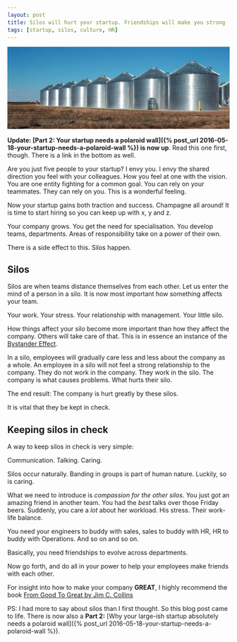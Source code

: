 ```yaml
---
layout: post
title: Silos will hurt your startup. Friendships will make you strong
tags: [startup, silos, culture, HR]
---
```


![Silos will hurt your startup](/assets/2016-05-15-silos-will-hurt-your-startup/silos-will-hurt-your-startup.jpg)

**Update: [Part 2: Your startup needs a polaroid wall]({% post_url 2016-05-18-your-startup-needs-a-polaroid-wall %}) is now up**. Read this one first, though. There is a link in the bottom as well.

Are you just five people to your startup? I envy you.
I envy the shared direction you feel with your colleagues. How you feel at one with the vision. You are one entity fighting for a common goal. You can rely on your teammates. They can rely on you. This is a wonderful feeling.

Now your startup gains both traction and success. Champagne all around!
It is time to start hiring so you can keep up with x, y and z.

Your company grows. You get the need for specialisation. You develop teams, departments. Areas of responsibility take on a power of their own.

There is a side effect to this. Silos happen.

## Silos

Silos are when teams distance themselves from each other. Let us enter the mind of a person in a silo. It is now most important how something affects your team.

Your work. Your stress. Your relationship with management. Your little silo.

How things affect your silo become more important than how they affect the company. Others will take care of that. This is in essence an instance of the [Bystander Effect](https://en.wikipedia.org/wiki/Bystander_effect).

In a silo, employees will gradually care less and less about the company as a whole. An employee in a silo will not feel a strong relationship to the company. They do not work in the company. They work in the silo. The company is what causes problems. What hurts their silo.

The end result: The company is hurt greatly by these silos.

It is vital that they be kept in check.

## Keeping silos in check

A way to keep silos in check is very simple:

Communication. Talking. Caring.

Silos occur naturally. Banding in groups is part of human nature. Luckily, so is caring.

What we need to introduce is _compassion for the other silos_. You just got an amazing friend in another team. You had the _best_ talks over those Friday beers. Suddenly, you care a _lot_ about her workload. His stress. Their work-life balance.

You need your engineers to buddy with sales, sales to buddy with HR, HR to buddy with Operations. And so on and so on.

Basically, you need friendships to evolve across departments.

Now go forth, and do all in your power to help your employees make friends with each other.

For insight into how to make your company **GREAT**, I highly recommend the book [From Good To Great by Jim C. Collins](https://amzn.to/3WzxE14)

PS: I had more to say about silos than I first thought. So this blog post came to life. There is now also a **Part 2:** [Why your large-ish startup absolutely needs a polaroid wall]({% post_url 2016-05-18-your-startup-needs-a-polaroid-wall %}).
